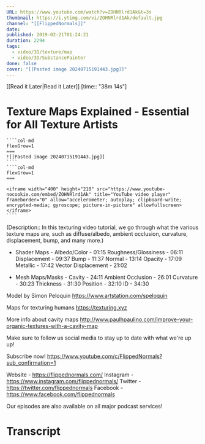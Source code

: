 ```yaml
---
URL: https://www.youtube.com/watch?v=ZOHNRlrd1Ak&t=3s
thumbnail: https://i.ytimg.com/vi/ZOHNRlrd1Ak/default.jpg
channel: "[[FlippedNormals]]"
date: 
published: 2019-02-21T01:24:21
duration: 2294
tags:
  - video/3D/texture/map
  - video/3D/SubstancePainter
done: false
cover: "[[Pasted image 20240715191443.jpg]]"
---
```

[[Read it Later|Read it Later]] [time:: "38m 14s"]
# Texture Maps Explained -  Essential for All Texture Artists
`````col
````col-md
flexGrow=1
===
![[Pasted image 20240715191443.jpg]]
````
````col-md
flexGrow=1
===

<iframe width="400" height="210" src="https://www.youtube-nocookie.com/embed/ZOHNRlrd1Ak" title="YouTube video player" frameborder="0" allow="accelerometer; autoplay; clipboard-write; encrypted-media; gyroscope; picture-in-picture" allowfullscreen></iframe>
````
`````
(Description:: In this texturing video tutorial, we go through what the various texture maps are, such as diffuse/albedo, ambient occlusion, curvature, displacement, bump, and many more.)

- Shader Maps -
Albedo/Color - 01:15
Roughness/Glossiness - 06:11
Displacement - 09:37
Bump  - 11:37
Normal - 13:14
Opacity - 17:09
Metallic - 17:42
Vector Displacement - 21:02

- Mesh Maps/Masks - 
Cavity - 24:11
Ambient Occlusion - 26:01
Curvature - 30:23
Thickness - 31:30
Position - 32:10
ID - 34:30

Model by Simon Peloquin
https://www.artstation.com/speloquin

Maps for texturing humans
https://texturing.xyz

More info about cavity maps
http://www.paulhpaulino.com/improve-your-organic-textures-with-a-cavity-map

Make sure to follow us social media to stay up to date with what we're up up!

Subscribe now!
https://www.youtube.com/c/FlippedNormals?sub_confirmation=1

Website - https://flippednormals.com/
Instagram - https://www.instagram.com/flippednormals/
Twitter - https://twitter.com/flippednormals
Facebook - https://www.facebook.com/flippednormals

Our episodes are also available on all major podcast services!
# Transcript